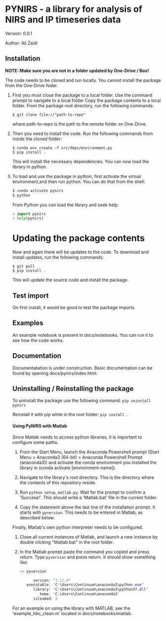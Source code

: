 # PYNIRS - a library for analysis of NIRS and IP timeseries data

Version: 0.0.1

Author: Ali Zaidi

## Installation

**NOTE: Make sure you are not in a folder updated by One-Drive / Box!**


The code needs to be cloned and run locally. You cannot install the package from the One-Drive foder.
<ol>

<li>
First you must close the package to a local folder. Use the command prompt to navigate to a local folder
Copy the package contents to a local folder. From the package root directory, run the following commands:

```
$ git clone file://"path-to-repo"
```

where path-to-repo is the path to the remote folder on One-Drive.
</li>

<li>
Then you need to install the code. Run the following commands from inside the cloned folder:

```
$ conda env create -f src/deps/environment.py
$ pip install .
```
</li>

This will install the necessary dependencies. You can now load the library in python.

<li>
To load and use the package in python, first activate the virtual environment,and then run python. You can do that from the shell:

```bash
$ conda activate pynirs
$ python

```

From Python you can load the library and seek help:
```python
> import pynirs
> help(pynirs)
```
</li>


# Updating the package contents

Now and again there will be updates to the code. To download and install updates, run the following commands:

```
$ git pull
$ pip install .
```

This will update  the source code and install the package.

## Test import

On first install, it would be good to test the package imports. 


## Examples

An example notebook is present in docs/notebooks. You can run it to see how the code works.

## Documentation

Documentatation is under construction. Basic documentation can be found by opening docs/pynirs/index.html. 

## Uninstalling / Reinstalling the package

To uninstall the package use the following command: `pip uninstall pynirs`

Reinstall it with pip while in the root folder: `pip install .`


#### Using PyNIRS with Matlab

Since Matlab needs to access python libraries, it is important to configure some paths.

1. From the Start Menu, launch the Anaconda Powershell prompt (Start Menu > Anaconda3 (64-bit) > Anaconda Powershell Prompt (anaconda3))
and activate the conda environment you installed the library in  (conda activate [environment-name]).

2. Navigate to the library's root directory. This is the directory where the contents of this repository reside.

3. Run ```python setup_matlab.py```. Wait for the prompt to confirm a 'Success!'. This should write a 'Matlab.bat' file in the current folder.

4. Copy the statement above the last line of the installation prompt. It starts with ```pyversion```. This needs to be entered in Matlab, as described below.

Finally, Matlab's own python interpreter needs to be configured.

1. Close all current instances of Matlab, and launch a new instance by double clicking "Matlab.bat" in the root folder.

2. In the Matlab prompt paste the command you copied and press return. Type ```pyversion``` and press return. It should show something like:

   ```java
   >> pyversion

         version: '3.11.9'
      executable: 'C:\Users\Continuum\anaconda3\python.exe'
         library: 'C:\Users\Continuum\anaconda3\python37.dll'
            home: 'C:\Users\Continuum\anaconda3'
         isloaded: 0
   ```


For an example on using the library with MATLAB, see the 'example_hbc_clean.m' located in docs/notebooks/matlab. 